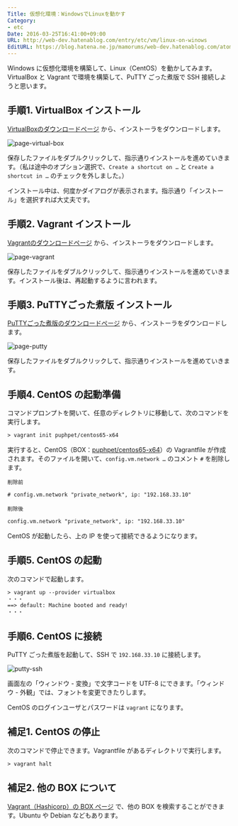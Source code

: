 ```yaml
---
Title: 仮想化環境：WindowsでLinuxを動かす
Category:
- etc
Date: 2016-03-25T16:41:00+09:00
URL: http://web-dev.hatenablog.com/entry/etc/vm/linux-on-winows
EditURL: https://blog.hatena.ne.jp/mamorums/web-dev.hatenablog.com/atom/entry/10328749687179202208
---
```


Windows に仮想化環境を構築して、Linux（CentOS）を動かしてみます。VirtualBox と Vagrant で環境を構築して、PuTTY ごった煮版で SSH 接続しようと思います。


## 手順1. VirtualBox インストール
[VirtualBoxのダウンロードページ](https://www.virtualbox.org/wiki/Downloads) から、インストーラをダウンロードします。

![page-virtual-box](http://cdn-ak.f.st-hatena.com/images/fotolife/m/mamorums/20160815/20160815155850.png)

保存したファイルをダブルクリックして、指示通りインストールを進めていきます。（私は途中のオプション選択で、`Create a shortcut on …` と `Create a shortcut in …` のチェックを外しました。）

インストール中は、何度かダイアログが表示されます。指示通り「インストール」を選択すれば大丈夫です。


## 手順2. Vagrant インストール
[Vagrantのダウンロードページ](https://www.vagrantup.com/downloads.html) から、インストーラをダウンロードします。

![page-vagrant](http://cdn-ak.f.st-hatena.com/images/fotolife/m/mamorums/20160815/20160815155851.png)

保存したファイルをダブルクリックして、指示通りインストールを進めていきます。インストール後は、再起動するように言われます。


## 手順3. PuTTYごった煮版 インストール
[PuTTYごった煮版のダウンロードページ](http://yebisuya.dip.jp/Software/PuTTY/) から、インストーラをダウンロードします。

![page-putty](http://cdn-ak.f.st-hatena.com/images/fotolife/m/mamorums/20160815/20160815155852.png)

保存したファイルをダブルクリックして、指示通りインストールを進めていきます。


## 手順4. CentOS の起動準備
コマンドプロンプトを開いて、任意のディレクトリに移動して、次のコマンドを実行します。

```txt
> vagrant init puphpet/centos65-x64
```

実行すると、CentOS（BOX：[puphpet/centos65-x64](https://atlas.hashicorp.com/puphpet/boxes/centos65-x64/versions/20151130)）の Vagrantfile が作成されます。そのファイルを開いて、`config.vm.network …` のコメント `#` を削除します。

`削除前`

```txt
# config.vm.network "private_network", ip: "192.168.33.10"
```

`削除後`

```txt
config.vm.network "private_network", ip: "192.168.33.10"
```

CentOS が起動したら、上の IP を使って接続できるようになります。


## 手順5. CentOS の起動
次のコマンドで起動します。

```txt
> vagrant up --provider virtualbox
・・・
==> default: Machine booted and ready!
・・・
```


## 手順6. CentOS に接続
PuTTY ごった煮版を起動して、SSH で `192.168.33.10` に接続します。

![putty-ssh](http://cdn-ak.f.st-hatena.com/images/fotolife/m/mamorums/20160815/20160815155853.png)

画面左の「ウィンドウ - 変換」で文字コードを UTF-8 にできます。「ウィンドウ - 外観」では、フォントを変更できたりします。

CentOS のログインユーザとパスワードは `vagrant` になります。


## 補足1. CentOS の停止
次のコマンドで停止できます。Vagrantfile があるディレクトリで実行します。

```txt
> vagrant halt
```


## 補足2. 他の BOX について
[Vagrant（Hashicorp）の BOX ページ](https://atlas.hashicorp.com/boxes/search) で、他の BOX を検索することができます。Ubuntu や Debian などもあります。
